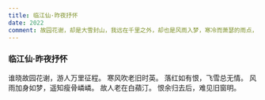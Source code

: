 ```yaml
---
title: 临江仙·昨夜抒怀
date: 2022
comment: 故园花谢，却是大雪封山，我远在千里之外，却也是风雨入梦，寒冷而萧瑟的雨点，亦灌注着我的心灵。那片大山，是再也回不去的故土
---
```

### 临江仙·昨夜抒怀

谁晓故园花谢，游人万里征程。
寒风吹老旧时英。
落红如有恨，飞雪总无情。
风雨加身如梦，遥知瘦骨嶙嶙。
故人老在白蘋汀。
恨余归去后，难见旧窗明。
